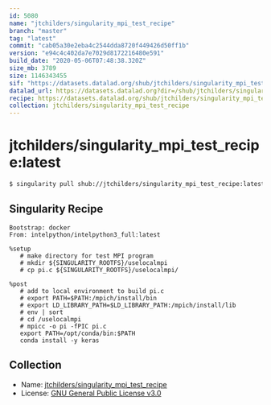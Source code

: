 ```yaml
---
id: 5080
name: "jtchilders/singularity_mpi_test_recipe"
branch: "master"
tag: "latest"
commit: "cab05a30e2eba4c2544dda8720f449426d50ff1b"
version: "e94c4c402da7e7029d8172216480e591"
build_date: "2020-05-06T07:48:38.320Z"
size_mb: 3789
size: 1146343455
sif: "https://datasets.datalad.org/shub/jtchilders/singularity_mpi_test_recipe/latest/2020-05-06-cab05a30-e94c4c40/e94c4c402da7e7029d8172216480e591.simg"
datalad_url: https://datasets.datalad.org?dir=/shub/jtchilders/singularity_mpi_test_recipe/latest/2020-05-06-cab05a30-e94c4c40/
recipe: https://datasets.datalad.org/shub/jtchilders/singularity_mpi_test_recipe/latest/2020-05-06-cab05a30-e94c4c40/Singularity
collection: jtchilders/singularity_mpi_test_recipe
---
```


# jtchilders/singularity_mpi_test_recipe:latest

```bash
$ singularity pull shub://jtchilders/singularity_mpi_test_recipe:latest
```

## Singularity Recipe

```singularity
Bootstrap: docker
From: intelpython/intelpython3_full:latest

%setup
   # make directory for test MPI program
   # mkdir ${SINGULARITY_ROOTFS}/uselocalmpi
   # cp pi.c ${SINGULARITY_ROOTFS}/uselocalmpi/

%post
   # add to local environment to build pi.c
   # export PATH=$PATH:/mpich/install/bin
   # export LD_LIBRARY_PATH=$LD_LIBRARY_PATH:/mpich/install/lib
   # env | sort
   # cd /uselocalmpi
   # mpicc -o pi -fPIC pi.c
   export PATH=/opt/conda/bin:$PATH
   conda install -y keras
```

## Collection

 - Name: [jtchilders/singularity_mpi_test_recipe](https://github.com/jtchilders/singularity_mpi_test_recipe)
 - License: [GNU General Public License v3.0](https://api.github.com/licenses/gpl-3.0)

